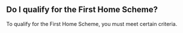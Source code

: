 ##  Do I qualify for the First Home Scheme?

To qualify for the First Home Scheme, you must meet certain criteria.
